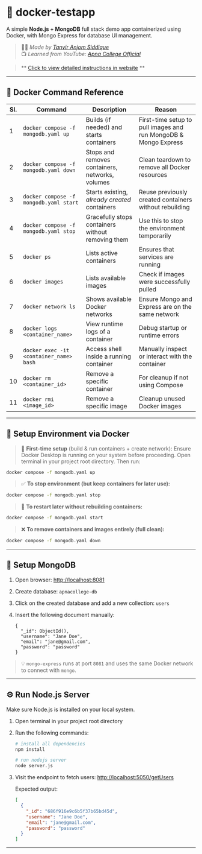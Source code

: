 # 🚀 docker-testapp

A simple **Node.js + MongoDB** full stack demo app containerized using Docker, with Mongo Express for database UI management.

> 👨‍💻 _Made by [Tanvir Anjom Siddique](https://tanvirsweb.github.io)_  
> 📺 _Learned from YouTube: [Apna College Official](https://www.youtube.com/@ApnaCollegeOfficial)_

> ** [Click to view detailed instructions in website](https://tanvirsweb.github.io/docker-testapp/) **

---

## 🐳 Docker Command Reference

| Sl. | Command                                 | Description                                       | Reason                                                          |
| --- | --------------------------------------- | ------------------------------------------------- | --------------------------------------------------------------- |
| 1   | `docker compose -f mongodb.yaml up`     | Builds (if needed) and starts containers          | First-time setup to pull images and run MongoDB & Mongo Express |
| 2   | `docker compose -f mongodb.yaml down`   | Stops and removes containers, networks, volumes   | Clean teardown to remove all Docker resources                   |
| 3   | `docker compose -f mongodb.yaml start`  | Starts existing, _already created_ containers     | Reuse previously created containers without rebuilding          |
| 4   | `docker compose -f mongodb.yaml stop`   | Gracefully stops containers without removing them | Use this to stop the environment temporarily                    |
| 5   | `docker ps`                             | Lists active containers                           | Ensures that services are running                               |
| 6   | `docker images`                         | Lists available images                            | Check if images were successfully pulled                        |
| 7   | `docker network ls`                     | Shows available Docker networks                   | Ensure Mongo and Express are on the same network                |
| 8   | `docker logs <container_name>`          | View runtime logs of a container                  | Debug startup or runtime errors                                 |
| 9   | `docker exec -it <container_name> bash` | Access shell inside a running container           | Manually inspect or interact with the container                 |
| 10  | `docker rm <container_id>`              | Remove a specific container                       | For cleanup if not using Compose                                |
| 11  | `docker rmi <image_id>`                 | Remove a specific image                           | Cleanup unused Docker images                                    |

---

## 🔧 Setup Environment via Docker

> 🧠 **First-time setup** (build & run containers + create network):
> Ensure Docker Desktop is running on your system before proceeding. Open terminal in your project root directory. Then run:

```bash
docker compose -f mongodb.yaml up
```

> ✅ **To stop environment (but keep containers for later use):**

```bash
docker compose -f mongodb.yaml stop
```

> 🔁 **To restart later without rebuilding containers:**

```bash
docker compose -f mongodb.yaml start
```

> ❌ **To remove containers and images entirely (full clean):**

```bash
docker compose -f mongodb.yaml down
```

---

## 🧱 Setup MongoDB

1. Open browser: [http://localhost:8081](http://localhost:8081)
2. Create database: `apnacollege-db`
3. Click on the created database and add a new collection: `users`
4. Insert the following document manually:

   ```
   {
     "_id": ObjectId(),
     "username": "Jane Doe",
     "email": "jane@gmail.com",
     "password": "password"
   }
   ```

> 💡 `mongo-express` runs at port `8081` and uses the same Docker network to connect with `mongo`.

---

## ⚙️ Run Node.js Server

Make sure Node.js is installed on your local system.

1. Open terminal in your project root directory

2. Run the following commands:

   ```bash
   # install all dependencies
   npm install

   # run nodejs server
   node server.js
   ```

3. Visit the endpoint to fetch users:
   [http://localhost:5050/getUsers](http://localhost:5050/getUsers)

   Expected output:

   ```json
   [
     {
       "_id": "686f916e9c6b5f37b65bd45d",
       "username": "Jane Doe",
       "email": "jane@gmail.com",
       "password": "password"
     }
   ]
   ```

---

